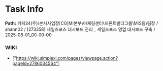 # Task Info

**Path:** 카페24(주)\본사사업장\[CG]MI본부\마케팅센터\프론트빌더그룹\MIS팀\팀장 / shahn02 / [273358] 세일즈포스 대시보드 관리 _ 세일즈포스 영업 대시보드 구축 / 2025-08-01_00-00-00

### WIKI
- ["https://wiki.simplexi.com/pages/viewpage.action?pageId=2786034564"]

